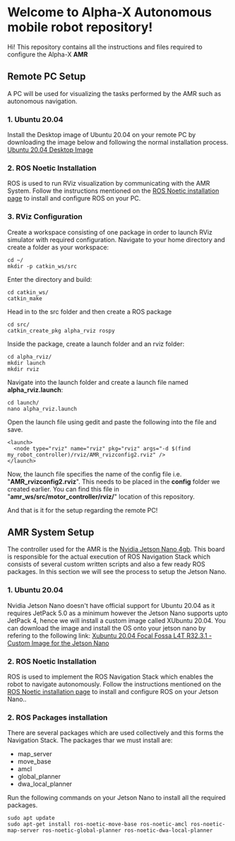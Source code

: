 
# Welcome to Alpha-X Autonomous mobile robot repository!

Hi! This repository contains all the instructions and files required to configure the Alpha-X **AMR**


## Remote PC Setup

A PC will be used for visualizing the tasks performed by the AMR such as autonomous navigation.

### 1. Ubuntu 20.04
Install the Desktop image of Ubuntu 20.04 on your remote PC by downloading the image below and following the normal installation process.
[Ubuntu 20.04 Desktop Image](https://releases.ubuntu.com/focal/ubuntu-20.04.5-desktop-amd64.iso)
### 2. ROS Noetic Installation
ROS is used to run RViz visualization by communicating with the AMR System. Follow the instructions mentioned on the [ROS Noetic installation page](http://wiki.ros.org/noetic/Installation/Debian) to install and configure ROS on your PC.
### 3. RViz Configuration
Create a workspace consisting of one package in order to launch RViz simulator with required configuration.
Navigate to your home directory and create a folder as your workspace:

    cd ~/
    mkdir -p catkin_ws/src

Enter the directory and build:

    cd catkin_ws/
    catkin_make

Head in to the src folder and then create a ROS package

    cd src/
    catkin_create_pkg alpha_rviz rospy
Inside the package, create a launch folder and an rviz folder:

    cd alpha_rviz/
    mkdir launch
    mkdir rviz

Navigate into the launch folder and create a launch file named **alpha_rviz.launch**:

    cd launch/
    nano alpha_rviz.launch
Open the launch file using gedit and paste the following into the file and save.

    <launch>
      <node type="rviz" name="rviz" pkg="rviz" args="-d $(find my_robot_controller)/rviz/AMR_rvizconfig2.rviz" />
    </launch>
Now, the launch file specifies the name of the config file i.e. "**AMR_rvizconfig2.rviz**". This needs to be placed in the **config** folder we created earlier. You can find this file in "**amr_ws/src/motor_controller/rviz/**" location of this repository.

And that is it for the setup regarding the remote PC!

## AMR System Setup
The controller used for the AMR is the [Nvidia Jetson Nano 4gb](https://developer.nvidia.com/embedded/jetson-nano-developer-kit).
This board is responsible for the actual execution of ROS Navigation Stack which consists of several custom written scripts and also a few ready ROS packages. In this section we will see the process to setup the Jetson Nano.
### 1. Ubuntu 20.04
Nvidia Jetson Nano doesn't have official support for Ubuntu 20.04 as it requires JetPack 5.0 as a minimum however the Jetson Nano supports upto JetPack 4, hence we will install a custom image called XUbuntu 20.04.
You can download the image and install the OS onto your jetson nano by refering to the following link:
 [Xubuntu 20.04 Focal Fossa L4T R32.3.1 - Custom Image for the Jetson Nano](https://forums.developer.nvidia.com/t/xubuntu-20-04-focal-fossa-l4t-r32-3-1-custom-image-for-the-jetson-nano/121768)
### 2. ROS Noetic Installation
ROS is used to implement the ROS Navigation Stack which enables the robot to navigate autonomously. Follow the instructions mentioned on the [ROS Noetic installation page](http://wiki.ros.org/noetic/Installation/Debian) to install and configure ROS on your Jetson Nano..

### 2. ROS Packages installation
There are several packages which are used collectively and this forms the Navigation Stack. The packages thar we must install are:

 - map_server
 - move_base
 - amcl
 - global_planner
 - dwa_local_planner

Run the following commands on your Jetson Nano to install all the required packages.

    sudo apt update
    sudo apt-get install ros-noetic-move-base ros-noetic-amcl ros-noetic-map-server ros-noetic-global-planner ros-noetic-dwa-local-planner
